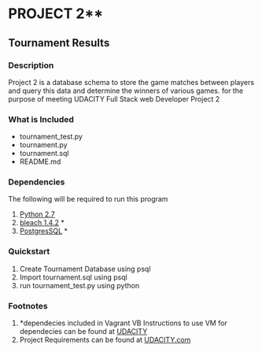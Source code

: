 # **PROJECT 2****
## Tournament Results

### Description

Project 2 is  a database schema to store the game matches between players 
and query this data and determine the winners of various games.
for the purpose of meeting UDACITY Full Stack web Developer Project 2

### What is Included

* tournament_test.py
* tournament.py
* tournament.sql
* README.md

### Dependencies

The following will be required to run this program

1. [Python 2.7](https://www.python.org/downloads/release/python-2710/)
2. [bleach 1.4.2](https://pypi.python.org/pypi/bleach) *
3. [PostgresSQL](http://www.postgresql.org/) *

### Quickstart

1. Create Tournament Database using psql
2. Import tournament.sql using psql
3. run tournament_test.py using python



### Footnotes

1. *dependecies included in Vagrant VB
	Instructions to use VM for dependecies can be found at [UDACITY](https://www.udacity.com/wiki/ud088/vagrant)
2. Project Requirements can be found at [UDACITY.com](http://www.UDACITY.com/)
